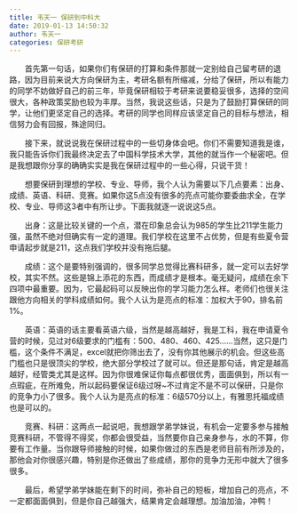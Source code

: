```yaml
---
title: 韦天一 保研到中科大
date: 2019-01-13 14:50:32
author: 韦天一
categories: 保研考研
---
```


&emsp;&emsp;首先第一句话，如果你们有保研的打算和条件那就一定别给自己留考研的退路，因为目前来说大方向保研为主，考研名额有所缩减，分给了保研，所以有能力的同学不妨做好自己的前三年，毕竟保研相较于考研来说要稳妥很多，选择的空间很大，各种政策奖励也较为丰厚。当然，我说这些话，只是为了鼓励打算保研的同学，让他们更坚定自己的选择。考研的同学也同样应该坚定自己的目标与想法，相信努力会有回报，殊途同归。

&emsp;&emsp;接下来，就说说我在保研过程中的一些切身体会吧。你们不需要知道我是谁，我只能告诉你们我最终决定去了中国科学技术大学，其他的就当作一个秘密吧。但是我想跟你分享的确确实实是我在保研过程中的一些心得，只说干货！

&emsp;&emsp;想要保研到理想的学校、专业、导师，我个人认为需要以下几点要素：出身、成绩、英语、科研、竞赛。如果你这5点没有很多的亮点可能你要委曲求全，在学校、专业、导师这3者中有所让步。下面我就逐一说说这5点。

&emsp;&emsp;出身：这是比较关键的一个点，潜在印象总会认为985的学生比211学生能力强，虽然不绝对但确实有一定的道理。我们学校在这里不占优势，但是有些夏令营申请起步就是211，这点我们学校并没有拖后腿。

&emsp;&emsp;成绩：这个是要特别强调的，很多同学总觉得比赛科研多，就一定可以去好学校，其实不然。这些是锦上添花的东西，而成绩才是根本。毫无疑问，成绩在余下四项中最重要。因为，它最起码可以反映出你的学习能力怎么样。老师们也很关注跟他方向相关的学科成绩如何。我个人认为是亮点的标准：加权大于90，排名前1%。

&emsp;&emsp;英语：英语的话主要看英语六级，当然是越高越好，我是工科，我在申请夏令营的时候，见过对6级要求的门槛有：500、480、460、425……当然，这只是门槛，这个条件不满足，excel就把你筛出去了，没有你其他展示的机会。但这些高门槛也只是很顶尖的学校，绝大部分学校过了就可以。但还是那句话，肯定是越高越好，经管类尤其是这样。因为你很难保证你每点都很优秀，面面俱到，所以有一点瑕疵，在所难免，所以起码要保证6级过呀~不过肯定不是不可以保研，只是你的竞争力小了很多。我个人认为是亮点的标准：6级570分以上，有雅思托福成绩也是可以的。

&emsp;&emsp;竞赛、科研：这两点一起说吧，我想跟学弟学妹说，有机会一定要多参与接触竞赛科研，不管得不得奖，你都会很受益，当然要你自己亲身参与，水的不算，你要有工作量。当你跟导师接触的时候，如果你做过的东西是老师目前有所涉及的，那他会对你很感兴趣，特别是你还做出了些成绩，那你的竞争力无形中就大了很多很多。

&emsp;&emsp;最后，希望学弟学妹能在剩下的时间，弥补自己的短板，增加自己的亮点，不一定都面面俱到，但是你自己越强大，结果肯定会越理想。加油加油，冲鸭！
